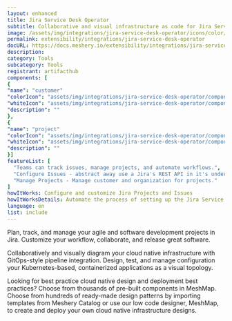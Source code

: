 ```yaml
---
layout: enhanced
title: Jira Service Desk Operator
subtitle: Collaborative and visual infrastructure as code for Jira Service Desk Operator
image: /assets/img/integrations/jira-service-desk-operator/icons/color/jira-service-desk-operator-color.svg
permalink: extensibility/integrations/jira-service-desk-operator
docURL: https://docs.meshery.io/extensibility/integrations/jira-service-desk-operator
description: 
category: Tools
subcategory: Tools
registrant: artifacthub
components: [
{
"name": "customer"
"colorIcon": "assets/img/integrations/jira-service-desk-operator/components/customer/icons/color/customer-color.svg"
"whiteIcon": "assets/img/integrations/jira-service-desk-operator/components/customer/icons/white/customer-white.svg"
"description": ""
},
{
"name": "project"
"colorIcon": "assets/img/integrations/jira-service-desk-operator/components/project/icons/color/project-color.svg"
"whiteIcon": "assets/img/integrations/jira-service-desk-operator/components/project/icons/white/project-white.svg"
"description": ""
}]
featureList: [
  "Teams can track issues, manage projects, and automate workflows.",
  "Configure Issues - abstract away use a Jira's REST API in it's underlying layer and extend to perform other tasks that are supported via the REST API.",
  "Manage Projects - Manage customer and organization for projects."
]
howItWorks: Configure and customize Jira Projects and Issues
howItWorksDetails: Automate the process of setting up the Jira Service Desk (JSD) operator configuration of alertmanager in a Kubernetes native way. 
language: en
list: include
---
```

<p>
Plan, track, and manage your agile and software development projects in Jira. Customize your workflow, collaborate, and release great software.
</p>
<p>
    Collaboratively and visually diagram your cloud native infrastructure with GitOps-style pipeline integration. Design, test, and manage configuration your Kubernetes-based, containerized applications as a visual topology.
</p>
<p>
    Looking for best practice cloud native design and deployment best practices? Choose from thousands of pre-built components in MeshMap. Choose from hundreds of ready-made design patterns by importing templates from Meshery Catalog or use our low code designer, MeshMap, to create and deploy your own cloud native infrastructure designs.
</p>

